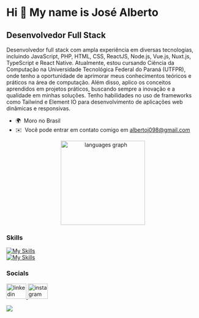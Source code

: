 Hi 👋 My name is José Alberto
=============================

Desenvolvedor Full Stack
-----------------------------

Desenvolvedor full stack com ampla experiência em diversas tecnologias, incluindo JavaScript, PHP, HTML, CSS, ReactJS, Node.js, Vue.js, Nuxt.js, TypeScript e React Native. Atualmente, estou cursando Ciência da Computação na Universidade Tecnológica Federal do Paraná (UTFPR), onde tenho a oportunidade de aprimorar meus conhecimentos teóricos e práticos na área de computação. Além disso, aplico os conceitos aprendidos em projetos práticos, buscando sempre a inovação e a qualidade em minhas soluções. Tenho habilidades no uso de frameworks como Tailwind e Element IO para desenvolvimento de aplicações web dinâmicas e responsivas. 

* 🌍  Moro no Brasil
* ✉️  Você pode entrar em contato comigo em [albertoj098@gmail.com](mailto:albertoj098@gmail.com)

 <div align="center">
  <img src="https://github-readme-stats.vercel.app/api/top-langs?username=joseal19&locale=en&hide_title=false&layout=compact&card_width=320&langs_count=5&theme=dracula&hide_border=false&order=2" height="220" alt="languages graph"  />
</div>

###

### Skills
[![My Skills](https://skillicons.dev/icons?i=c,js,react,vue,materialui,typescript,&theme=dark)](https://skillicons.dev)
<br>
[![My Skills](https://skillicons.dev/icons?i=nuxtjs,php,nodejs,tailwind,mysql,&theme=dark)](https://skillicons.dev)



### Socials

<div align="left">
  <a href="https://www.linkedin.com/in/josealbertonp/" target="_blank">
    <img src="https://raw.githubusercontent.com/maurodesouza/profile-readme-generator/master/src/assets/icons/social/linkedin/default.svg" width="52" height="40" alt="linkedin logo"  />
  </a>
  <a href="https://www.instagram.com/josealberto_np/" target="_blank">
    <img src="https://raw.githubusercontent.com/maurodesouza/profile-readme-generator/master/src/assets/icons/social/instagram/default.svg" width="52" height="40" alt="instagram logo"  />
  </a>
</div>



![](https://komarev.com/ghpvc/?username=joseal19&color=blue&style=flat)
